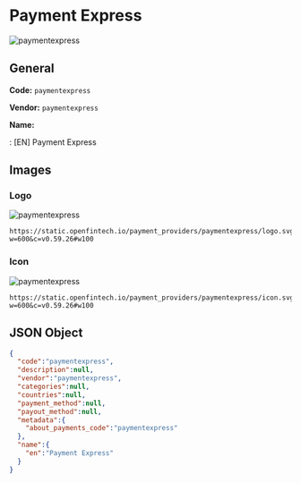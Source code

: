
# Payment Express 
![paymentexpress](https://static.openfintech.io/payment_providers/paymentexpress/logo.svg?w=600&c=v0.59.26#w100)  

## General 
 
**Code:** `paymentexpress` 
 
**Vendor:** `paymentexpress` 
 
**Name:**  
 
:	[EN] Payment Express  

## Images 

### Logo 
 
![paymentexpress](https://static.openfintech.io/payment_providers/paymentexpress/logo.svg?w=600&c=v0.59.26#w100)  

```
https://static.openfintech.io/payment_providers/paymentexpress/logo.svg?w=600&c=v0.59.26#w100
```  

### Icon 
 
![paymentexpress](https://static.openfintech.io/payment_providers/paymentexpress/icon.svg?w=600&c=v0.59.26#w100)  

```
https://static.openfintech.io/payment_providers/paymentexpress/icon.svg?w=600&c=v0.59.26#w100
```  

## JSON Object 

```json
{
  "code":"paymentexpress",
  "description":null,
  "vendor":"paymentexpress",
  "categories":null,
  "countries":null,
  "payment_method":null,
  "payout_method":null,
  "metadata":{
    "about_payments_code":"paymentexpress"
  },
  "name":{
    "en":"Payment Express"
  }
}
```  
